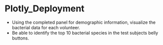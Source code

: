 # Plotly_Deployment
 - Using the completed panel for demographic information, visualize the bacterial data for each volunteer.
 - Be able to identify the top 10 bacterial species in the test subjects belly buttons.
